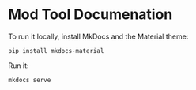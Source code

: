 # Mod Tool Documenation

To run it locally, install MkDocs and the Material theme: 

```
pip install mkdocs-material
```

Run it:

```
mkdocs serve
```